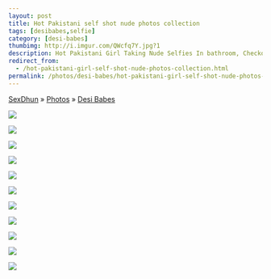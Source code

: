 ```yaml
---
layout: post
title: Hot Pakistani self shot nude photos collection
tags: [desibabes,selfie]
category: [desi-babes]
thumbimg: http://i.imgur.com/QWcfq7Y.jpg?1
description: Hot Pakistani Girl Taking Nude Selfies In bathroom, Checkout her cute boobs.
redirect_from:
  - /hot-pakistani-girl-self-shot-nude-photos-collection.html
permalink: /photos/desi-babes/hot-pakistani-girl-self-shot-nude-photos-collection/
---
```


<div class="breadcrumb">
<span itemscope='itemscope' itemtype='http://data-vocabulary.org/Breadcrumb'><a href="/" itemprop="url"><span title="SexDhun" itemprop='title'>SexDhun</span></a></span>
<span itemscope='itemscope' itemtype='http://data-vocabulary.org/Breadcrumb'>&#187; <a href="/photos/" itemprop="url"><span title="Photos" itemprop='title'>Photos</span></a></span>
<span itemscope='itemscope' itemtype='http://data-vocabulary.org/Breadcrumb'>&#187; <a href="/photos/desi-babes/" itemprop="url"><span title="Desi Babes" itemprop='title'>Desi Babes</span></a></span>
</div>

<img src="https://3.bp.blogspot.com/-O8B1z6MxfJ4/Vr8ggNL8neI/AAAAAAAAA_4/Zcya18UC0pw/s1600/Hot%2BPakistani%2Bself%2Bshot%2Bnude%2Bphotos%2B%25281%2529.jpg" class="img-responsive"><br/>

<img src="https://2.bp.blogspot.com/-tUVOHKO0hhY/Vr8gjxyLJ1I/AAAAAAAABAE/IzRFdNzy64A/s1600/Hot%2BPakistani%2Bself%2Bshot%2Bnude%2Bphotos%2B%25282%2529.jpg" class="img-responsive"><br/>

<img src="https://1.bp.blogspot.com/-BSVmIke5jXE/Vr8gmxjQaSI/AAAAAAAABAM/8OJlnTqACy8/s1600/Hot%2BPakistani%2Bself%2Bshot%2Bnude%2Bphotos%2B%25283%2529.jpg" class="img-responsive"><br/>

<img src="https://1.bp.blogspot.com/-Pl8vWqOKvxA/Vr8gmdUHFKI/AAAAAAAABAI/xsyYYEK5QHM/s1600/Hot%2BPakistani%2Bself%2Bshot%2Bnude%2Bphotos%2B%25284%2529.jpg" class="img-responsive"><br/>

<img src="https://3.bp.blogspot.com/-OgxJ5ai6bzc/Vr8gnqFhoiI/AAAAAAAABAQ/EGjjNj4JH54/s1600/Hot%2BPakistani%2Bself%2Bshot%2Bnude%2Bphotos%2B%25285%2529.jpg" class="img-responsive"><br/>

<img src="https://2.bp.blogspot.com/-e3sCG2P-5eU/Vr8go2jHx9I/AAAAAAAABAU/Uc56Fnf0Lt0/s1600/Hot%2BPakistani%2Bself%2Bshot%2Bnude%2Bphotos%2B%25286%2529.jpg" class="img-responsive"><br/>

<img src="https://2.bp.blogspot.com/-0nYEUdJyUD0/Vr8gpPwhecI/AAAAAAAABAY/M1LAd4sgIFU/s1600/Hot%2BPakistani%2Bself%2Bshot%2Bnude%2Bphotos%2B%25287%2529.jpg" class="img-responsive"><br/>

<img src="https://2.bp.blogspot.com/-AOKSQhRF-To/Vr8gpQSMu_I/AAAAAAAABAc/p4TQfuIsQxc/s1600/Hot%2BPakistani%2Bself%2Bshot%2Bnude%2Bphotos%2B%25288%2529.jpg" class="img-responsive"><br/>

<img src="https://2.bp.blogspot.com/-K5r5afIgAck/Vr8gqqht-mI/AAAAAAAABAg/fXjI6aTa71w/s1600/Hot%2BPakistani%2Bself%2Bshot%2Bnude%2Bphotos%2B%25289%2529.jpg" class="img-responsive"><br/>

<img src="https://1.bp.blogspot.com/-Zr4QTJ7FgX0/Vr8ghZRwJwI/AAAAAAAAA_8/eqs0walKol4/s1600/Hot%2BPakistani%2Bself%2Bshot%2Bnude%2Bphotos%2B%252810%2529.jpg" class="img-responsive"><br/>

<img src="https://3.bp.blogspot.com/-gkTB9riBJo8/Vr8ghV0UInI/AAAAAAAABAA/odoph9NnIcY/s1600/Hot%2BPakistani%2Bself%2Bshot%2Bnude%2Bphotos%2B%252811%2529.jpg" class="img-responsive"><br/>